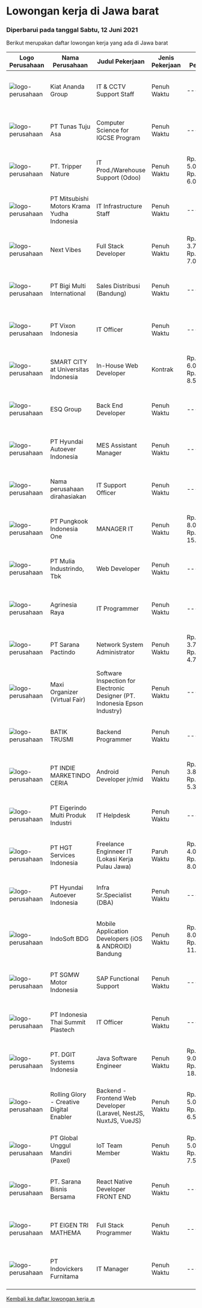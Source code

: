 
  # Lowongan kerja di Jawa barat

  ### Diperbarui pada tanggal Sabtu, 12 Juni 2021

  Berikut merupakan daftar lowongan kerja yang ada di Jawa barat

  |Logo Perusahaan | Nama Perusahaan | Judul Pekerjaan | Jenis Pekerjaan | Gaji Pekerjaan | Lokasi | Deskripsi | Tanggal diunggah | Pranala |
  | -------------- | --------------- | --------------- | --------- | --------- | -------------- | ------- | ----------- | ----------- |
  |![logo-perusahaan](https://image-service-cdn.seek.com.au/e18102cc3333e571339e497e26cddad0de121fd9/ee4dce1061f3f616224767ad58cb2fc751b8d2dc)|Kiat Ananda Group|IT & CCTV Support Staff|Penuh Waktu|---|Bekasi|PT. Manggala Kiat Ananda yang bergerak di bidang jasa transportasi menggunakan truk pendingin membutuhkan seorang IT &amp; CCTV Support Staff yang...|Jumat, 11 Juni 2021|https://www.jobstreet.co.id/id/job/it-cctv-support-staff-3554679?token=0~09eee879-b3ef-4a06-91d1-b86a609e94df&sectionRank=1&jobId=jobstreet-id-job-3554679|
|![logo-perusahaan](https://image-service-cdn.seek.com.au/5f7e25c7104cc953cb6a4f4d5e022fea444ef01e/ee4dce1061f3f616224767ad58cb2fc751b8d2dc)|PT Tunas Tuju Asa|Computer Science for IGCSE Program|Penuh Waktu|---|Bekasi|Kinderfield – Highfield School (Preschool – Kindergarten – Primary – Secondary Level) is a leading school that is committed in providing quality...|Jumat, 11 Juni 2021|https://www.jobstreet.co.id/id/job/computer-science-for-igcse-program-3540062?token=0~09eee879-b3ef-4a06-91d1-b86a609e94df&sectionRank=2&jobId=jobstreet-id-job-3540062|
|![logo-perusahaan](https://image-service-cdn.seek.com.au/cf2aa9e61d9ed3fe19cdb52468f765ed221f085a/ee4dce1061f3f616224767ad58cb2fc751b8d2dc)|PT. Tripper Nature|IT Prod./Warehouse Support (Odoo)|Penuh Waktu|Rp. 5.000.000-Rp. 6.000.000|Bekasi|Qualifications : Undergraduate of Information Technology. Fresh graduate are welcome to apply or minimum 1 year in similar position. Good in English...|Kamis, 10 Juni 2021|https://www.jobstreet.co.id/id/job/it-prod-warehouse-support-odoo-3553090?token=0~09eee879-b3ef-4a06-91d1-b86a609e94df&sectionRank=3&jobId=jobstreet-id-job-3553090|
|![logo-perusahaan](https://image-service-cdn.seek.com.au/d343b81d9df735f36ea657b1d6f4597369f0995e/ee4dce1061f3f616224767ad58cb2fc751b8d2dc)|PT Mitsubishi Motors Krama Yudha Indonesia|IT Infrastructure Staff|Penuh Waktu|---|Bekasi|Main Job : Manage Routing and Switching in / out MMKI including WIFI Network Control Network Security Manage Project related with network area...|Jumat, 11 Juni 2021|https://www.jobstreet.co.id/id/job/it-infrastructure-staff-3554102?token=0~09eee879-b3ef-4a06-91d1-b86a609e94df&sectionRank=4&jobId=jobstreet-id-job-3554102|
|![logo-perusahaan](https://image-service-cdn.seek.com.au/27c370b95cf1fa6060d25d95a2566c398023ec8b/ee4dce1061f3f616224767ad58cb2fc751b8d2dc)|Next Vibes|Full Stack Developer|Penuh Waktu|Rp. 3.700.000-Rp. 7.000.000|Bandung|We’re looking for Full Stack Angular Developer who can create web application.Full Stack Angular Developer will work closely with our product team...|Jumat, 11 Juni 2021|https://www.jobstreet.co.id/id/job/full-stack-developer-3544837?token=0~09eee879-b3ef-4a06-91d1-b86a609e94df&sectionRank=5&jobId=jobstreet-id-job-3544837|
|![logo-perusahaan](https://image-service-cdn.seek.com.au/187e0a627cb276cab13f75cb09b74e08cbaabd47/ee4dce1061f3f616224767ad58cb2fc751b8d2dc)|PT Bigi Multi International|Sales Distribusi (Bandung)|Penuh Waktu|---|Bandung|Kualifikasi : Usia maksimal 35 tahun Pendidikan minimal D3 Pengalaman minimal 1 tahun di bidang sales  Memiliki pengalaman penjualan retail...|Kamis, 10 Juni 2021|https://www.jobstreet.co.id/id/job/sales-distribusi-bandung-3553141?token=0~09eee879-b3ef-4a06-91d1-b86a609e94df&sectionRank=6&jobId=jobstreet-id-job-3553141|
|![logo-perusahaan](https://image-service-cdn.seek.com.au/de3286b69ebc8d741d291bc6beee7b9c09fe48ac/ee4dce1061f3f616224767ad58cb2fc751b8d2dc)|PT Vixon Indonesia|IT Officer|Penuh Waktu|---|Bekasi|Duties and Responsibilities Manage technology services that meet operational requirements in designated area(s) of the company – will handle 3 legal...|Rabu, 09 Juni 2021|https://www.jobstreet.co.id/id/job/it-officer-3551598?token=0~09eee879-b3ef-4a06-91d1-b86a609e94df&sectionRank=7&jobId=jobstreet-id-job-3551598|
|![logo-perusahaan](https://us.123rf.com/450wm/pavelstasevich/pavelstasevich1811/pavelstasevich181101027/112815900-stock-vector-no-image-available-icon-flat-vector.jpg?ver=6)|SMART CITY at Universitas Indonesia|In-House Web Developer|Kontrak|Rp. 6.000.000-Rp. 8.500.000|Depok|Responsibilities: Contribute to the full lifecycle software development of web application Design, develop, and document new features for web...|Jumat, 11 Juni 2021|https://www.jobstreet.co.id/id/job/in-house-web-developer-3543930?token=0~09eee879-b3ef-4a06-91d1-b86a609e94df&sectionRank=8&jobId=jobstreet-id-job-3543930|
|![logo-perusahaan](https://image-service-cdn.seek.com.au/4dcc364d09fe6323a531db8bbbb01ace290ffbab/ee4dce1061f3f616224767ad58cb2fc751b8d2dc)|ESQ Group|Back End Developer|Penuh Waktu|---|Bandung|DescriptionBack-End Developer responsible for Develop, Compile and analyze data, processes, and codes to troubleshoot problems and identify areas for...|Jumat, 11 Juni 2021|https://www.jobstreet.co.id/id/job/back-end-developer-3544759?token=0~09eee879-b3ef-4a06-91d1-b86a609e94df&sectionRank=9&jobId=jobstreet-id-job-3544759|
|![logo-perusahaan](https://image-service-cdn.seek.com.au/6b27c1b5e1627dbb544ef316ebb60f2e612d82bc/ee4dce1061f3f616224767ad58cb2fc751b8d2dc)|PT Hyundai Autoever Indonesia|MES Assistant Manager|Penuh Waktu|---|Bekasi|Purpose of PositionResponsible of MES (Manufacturing Execution System) Development and Maintenance, configure required changes on system derived from...|Rabu, 09 Juni 2021|https://www.jobstreet.co.id/id/job/mes-assistant-manager-3542993?token=0~09eee879-b3ef-4a06-91d1-b86a609e94df&sectionRank=10&jobId=jobstreet-id-job-3542993|
|![logo-perusahaan](https://us.123rf.com/450wm/pavelstasevich/pavelstasevich1811/pavelstasevich181101027/112815900-stock-vector-no-image-available-icon-flat-vector.jpg?ver=6)|Nama perusahaan dirahasiakan|IT Support Officer|Penuh Waktu|---|Karawang|Job Description: Provide day-to-day support to ensure the smooth running of the computers, network devices, printers as well as end users’...|Senin, 07 Juni 2021|https://www.jobstreet.co.id/id/job/it-support-officer-3549001?token=0~09eee879-b3ef-4a06-91d1-b86a609e94df&sectionRank=11&jobId=jobstreet-id-job-3549001|
|![logo-perusahaan](https://image-service-cdn.seek.com.au/d71e30273b8e1b8df709cb403bae5f540a7f6d3d/ee4dce1061f3f616224767ad58cb2fc751b8d2dc)|PT Pungkook Indonesia One|MANAGER IT|Penuh Waktu|Rp. 8.000.000-Rp. 15.000.000|Jawa Barat|Deskripsi Pekerjaan Bertanggung jawab pada kesiapan dan ketersediaan sistem komputer / aplikasi dalam lingkungan perusahaan Membuat dan/atau...|Rabu, 09 Juni 2021|https://www.jobstreet.co.id/id/job/manager-it-3551201?token=0~09eee879-b3ef-4a06-91d1-b86a609e94df&sectionRank=12&jobId=jobstreet-id-job-3551201|
|![logo-perusahaan](https://image-service-cdn.seek.com.au/a64b3d5d41bac9269c6c7e5823fd0fa8e1b01b6a/ee4dce1061f3f616224767ad58cb2fc751b8d2dc)|PT Mulia Industrindo, Tbk|Web Developer|Penuh Waktu|---|Bekasi|Job Scope Able to create several programs related to WEB, familiar with system and procedure in IT area, also able to maintain data, web, and program...|Kamis, 10 Juni 2021|https://www.jobstreet.co.id/id/job/web-developer-3553070?token=0~09eee879-b3ef-4a06-91d1-b86a609e94df&sectionRank=13&jobId=jobstreet-id-job-3553070|
|![logo-perusahaan](https://image-service-cdn.seek.com.au/cd16eda4c3f2c497a38c77d9c3034659488ca08b/ee4dce1061f3f616224767ad58cb2fc751b8d2dc)|Agrinesia Raya|IT Programmer|Penuh Waktu|---|Bogor|Requirements: Candidate must possess at least bachelor degree in any field Have at least 2 years experience as a backend programmer / frontend...|Kamis, 10 Juni 2021|https://www.jobstreet.co.id/id/job/it-programmer-3553450?token=0~09eee879-b3ef-4a06-91d1-b86a609e94df&sectionRank=14&jobId=jobstreet-id-job-3553450|
|![logo-perusahaan](https://image-service-cdn.seek.com.au/453b258433a696b4bf9253b4143f23ee9ac13699/ee4dce1061f3f616224767ad58cb2fc751b8d2dc)|PT Sarana Pactindo|Network System Administrator|Penuh Waktu|Rp. 3.750.000-Rp. 4.700.000|Bandung|Qualifications : Educational Requirements: Bachelors degree in Computer Science/Information Technology or Engineering (Computer/Telecommunication) ...|Rabu, 09 Juni 2021|https://www.jobstreet.co.id/id/job/network-system-administrator-3551446?token=0~09eee879-b3ef-4a06-91d1-b86a609e94df&sectionRank=15&jobId=jobstreet-id-job-3551446|
|![logo-perusahaan](https://image-service-cdn.seek.com.au/b067e031fef8f19e5974349db7a066918b8286f3/ee4dce1061f3f616224767ad58cb2fc751b8d2dc)|Maxi Organizer (Virtual Fair)|Software Inspection for Electronic Designer (PT. Indonesia Epson Industry)|Penuh Waktu|---|Bekasi|Job Description :- Do quality confirmation of new printer software/firmware to assure all function running as designed, and product has performance as...|Rabu, 09 Juni 2021|https://www.jobstreet.co.id/id/job/software-inspection-for-electronic-designer-pt-indonesia-epson-industry-3551864?token=0~09eee879-b3ef-4a06-91d1-b86a609e94df&sectionRank=16&jobId=jobstreet-id-job-3551864|
|![logo-perusahaan](https://image-service-cdn.seek.com.au/904bda6d4ff5234c329e7f1652f2366cc812483b/ee4dce1061f3f616224767ad58cb2fc751b8d2dc)|BATIK TRUSMI|Backend Programmer|Penuh Waktu|---|Cirebon|TANGGUNG JAWAB: Membangun/mengembangkan software terutama pada tahap construction dengan melakukan coding dengan bahasa pemprograman yang ditentukan...|Rabu, 09 Juni 2021|https://www.jobstreet.co.id/id/job/backend-programmer-3551690?token=0~09eee879-b3ef-4a06-91d1-b86a609e94df&sectionRank=17&jobId=jobstreet-id-job-3551690|
|![logo-perusahaan](https://image-service-cdn.seek.com.au/d8a6b78028bf7d0b81057f5177158ecb3d0b0e27/ee4dce1061f3f616224767ad58cb2fc751b8d2dc)|PT INDIE MARKETINDO CERIA|Android Developer jr/mid|Penuh Waktu|Rp. 3.800.000-Rp. 5.300.000|Bandung|Setidaknya memiliki 2 tahun pengalaman sebagai android developer dan pernah mempublish apps di playstore Pendidikan minimal SMA, diprioritaskan...|Jumat, 11 Juni 2021|https://www.jobstreet.co.id/id/job/android-developer-jr-mid-3554612?token=0~09eee879-b3ef-4a06-91d1-b86a609e94df&sectionRank=18&jobId=jobstreet-id-job-3554612|
|![logo-perusahaan](https://image-service-cdn.seek.com.au/e980388084a30bf30c6b238e4b8501465bb4b583/ee4dce1061f3f616224767ad58cb2fc751b8d2dc)|PT Eigerindo Multi Produk Industri|IT Helpdesk|Penuh Waktu|---|Bandung|Deskripsi Pekerjaan :Memastikan proses permintaan dan penyelesaian issue berlangsung sesuai dengan SOP. Melakukan log issue, verifikasi penyelesaian...|Selasa, 08 Juni 2021|https://www.jobstreet.co.id/id/job/it-helpdesk-3550126?token=0~09eee879-b3ef-4a06-91d1-b86a609e94df&sectionRank=19&jobId=jobstreet-id-job-3550126|
|![logo-perusahaan](https://image-service-cdn.seek.com.au/772ed3a5c6c0da4b2a348dbfafd455329a8e18e7/ee4dce1061f3f616224767ad58cb2fc751b8d2dc)|PT HGT Services Indonesia|Freelance Enginneer IT (Lokasi Kerja Pulau Jawa)|Paruh Waktu|Rp. 4.000.000-Rp. 8.000.000|Jawa Barat|Maximum age 30 years old Fresh graduate are welcome to apply Candidate must possess at least Bachelor's Degree, Master's Degree/Post Graduate Degree...|Kamis, 10 Juni 2021|https://www.jobstreet.co.id/id/job/freelance-enginneer-it-lokasi-kerja-pulau-jawa-3553088?token=0~09eee879-b3ef-4a06-91d1-b86a609e94df&sectionRank=20&jobId=jobstreet-id-job-3553088|
|![logo-perusahaan](https://image-service-cdn.seek.com.au/6b27c1b5e1627dbb544ef316ebb60f2e612d82bc/ee4dce1061f3f616224767ad58cb2fc751b8d2dc)|PT Hyundai Autoever Indonesia|Infra Sr.Specialist (DBA)|Penuh Waktu|---|Bekasi|Overall responsible for DB administration, install, and configure DB Perform System Maintenance, Create System Backups, Monitor System Performance...|Rabu, 09 Juni 2021|https://www.jobstreet.co.id/id/job/infra-sr-specialist-dba-3542997?token=0~09eee879-b3ef-4a06-91d1-b86a609e94df&sectionRank=21&jobId=jobstreet-id-job-3542997|
|![logo-perusahaan](https://image-service-cdn.seek.com.au/17428c8b49b1d3c23dc8ef96eed550ffcf971e54/ee4dce1061f3f616224767ad58cb2fc751b8d2dc)|IndoSoft BDG|Mobile Application Developers (iOS & ANDROID) Bandung|Penuh Waktu|Rp. 8.000.000-Rp. 11.200.000|Bandung|Dibutuhkan 2-3 IOS react native developers untuk kantor Bandung.Requirement: Relevant degrees (S1) Minimum 3 years experiences Mobile apps programming...|Kamis, 10 Juni 2021|https://www.jobstreet.co.id/id/job/mobile-application-developers-ios-android-bandung-3543772?token=0~09eee879-b3ef-4a06-91d1-b86a609e94df&sectionRank=22&jobId=jobstreet-id-job-3543772|
|![logo-perusahaan](https://image-service-cdn.seek.com.au/52cbb9362ff48d6e8e07961e0c2070af3c06968e/ee4dce1061f3f616224767ad58cb2fc751b8d2dc)|PT SGMW Motor Indonesia|SAP Functional Support|Penuh Waktu|---|Bekasi|Requirements : Min Bachelor Degree majoring Information Technology, Computer Science, or Electrical Engineering.  Fluent in English Have a good...|Jumat, 11 Juni 2021|https://www.jobstreet.co.id/id/job/sap-functional-support-3553693?token=0~09eee879-b3ef-4a06-91d1-b86a609e94df&sectionRank=23&jobId=jobstreet-id-job-3553693|
|![logo-perusahaan](https://image-service-cdn.seek.com.au/3e567481bd8cd7462e31c1224b9ef60855430464/ee4dce1061f3f616224767ad58cb2fc751b8d2dc)|PT Indonesia Thai Summit Plastech|IT Officer|Penuh Waktu|---|Bekasi|Kualifikasi: Usia 25 – 27 Tahun) S1 Teknik Informatika Pengalaman minimal atau &gt; 1 tahun Menguasai dan memahami software (ERP/SAP) dan hardware...|Senin, 07 Juni 2021|https://www.jobstreet.co.id/id/job/it-officer-3548403?token=0~09eee879-b3ef-4a06-91d1-b86a609e94df&sectionRank=24&jobId=jobstreet-id-job-3548403|
|![logo-perusahaan](https://image-service-cdn.seek.com.au/e93bc75036be941b9c3ff3a55670cb236457b0c4/ee4dce1061f3f616224767ad58cb2fc751b8d2dc)|PT. DGIT Systems Indonesia|Java Software Engineer|Penuh Waktu|Rp. 9.000.000-Rp. 18.000.000|Bandung|We are looking for a talented Java engineer to join an experienced team of engineers working on our flagship to work remotely for our...|Rabu, 09 Juni 2021|https://www.jobstreet.co.id/id/job/java-software-engineer-3542502?token=0~09eee879-b3ef-4a06-91d1-b86a609e94df&sectionRank=25&jobId=jobstreet-id-job-3542502|
|![logo-perusahaan](https://image-service-cdn.seek.com.au/102dca1c75fb558e6532d8df396235b956dd0e8e/ee4dce1061f3f616224767ad58cb2fc751b8d2dc)|Rolling Glory - Creative Digital Enabler|Backend - Frontend Web Developer (Laravel, NestJS, NuxtJS, VueJS)|Penuh Waktu|Rp. 5.000.000-Rp. 6.500.000|Jawa Barat|Rolling Glory is looking for a Backend Developer or Frontend Developer role. Rolling Glory is looking for a Web Developer role, who have experience in...|Rabu, 09 Juni 2021|https://www.jobstreet.co.id/id/job/backend-frontend-web-developer-laravel-nestjs-nuxtjs-vuejs-3543353?token=0~09eee879-b3ef-4a06-91d1-b86a609e94df&sectionRank=26&jobId=jobstreet-id-job-3543353|
|![logo-perusahaan](https://image-service-cdn.seek.com.au/994a9ba0c6e2c59882142c289c76b46236980b37/ee4dce1061f3f616224767ad58cb2fc751b8d2dc)|PT Global Unggul Mandiri (Paxel)|IoT Team Member|Penuh Waktu|Rp. 5.000.000-Rp. 7.500.000|Bandung|- Minimum SMK on robotic &amp; automation, D3 elektronika more preferred. - Knowledge/proficiency in IoT &amp; Robotic is a must - Familiar with...|Senin, 07 Juni 2021|https://www.jobstreet.co.id/id/job/iot-team-member-3548738?token=0~09eee879-b3ef-4a06-91d1-b86a609e94df&sectionRank=27&jobId=jobstreet-id-job-3548738|
|![logo-perusahaan](https://image-service-cdn.seek.com.au/ca762fc3af4e6179d7e80a762b4b3404851b6f46/ee4dce1061f3f616224767ad58cb2fc751b8d2dc)|PT. Sarana Bisnis Bersama|React Native Developer FRONT END|Penuh Waktu|---|Bandung|Setidaknya Diploma di Teknik Komputer/Informatka atau setara Setidaknya memiliki 1 tahun pengalaman dalam bidang yang sesuai untuk posisi ini Keahlian...|Kamis, 10 Juni 2021|https://www.jobstreet.co.id/id/job/react-native-developer-front-end-3538982?token=0~09eee879-b3ef-4a06-91d1-b86a609e94df&sectionRank=28&jobId=jobstreet-id-job-3538982|
|![logo-perusahaan](https://image-service-cdn.seek.com.au/4c1765f692a17f6b37cefd87e96358176aa345fc/ee4dce1061f3f616224767ad58cb2fc751b8d2dc)|PT EIGEN TRI MATHEMA|Full Stack Programmer|Penuh Waktu|---|Bandung|KUALIFIKASI: Usia maksimal 30 tahun Berpengalaman minimal 2 tahun dalam pengembangan web-based app, diutamakan management software Memiliki...|Selasa, 08 Juni 2021|https://www.jobstreet.co.id/id/job/full-stack-programmer-3549981?token=0~09eee879-b3ef-4a06-91d1-b86a609e94df&sectionRank=29&jobId=jobstreet-id-job-3549981|
|![logo-perusahaan](https://image-service-cdn.seek.com.au/4ff72ff2a9bcee569f0b1e2de606291bef234c6e/ee4dce1061f3f616224767ad58cb2fc751b8d2dc)|PT Indovickers Furnitama|IT Manager|Penuh Waktu|---|Cileungsi|Job Specification: Gelar Sarjana Teknologi Informas, Ilmu Komputer, Sistem Informasi atau setara. Berpengalaman minimal 4 tahun dalam lingkungan...|Senin, 07 Juni 2021|https://www.jobstreet.co.id/id/job/it-manager-3549080?token=0~09eee879-b3ef-4a06-91d1-b86a609e94df&sectionRank=30&jobId=jobstreet-id-job-3549080|


  [Kembali ke daftar lowongan kerja 🔙](../README.md#daftar-lowongan-kerja)
  